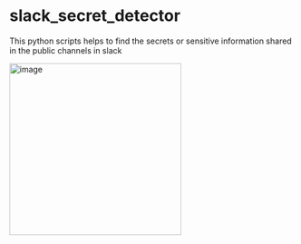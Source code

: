# slack_secret_detector
This python scripts helps to find the secrets or sensitive information shared in the public channels in slack


<img width="303" alt="image" src="https://github.com/user-attachments/assets/948485ab-fa15-4774-8ba8-43a644d0b6f8">
